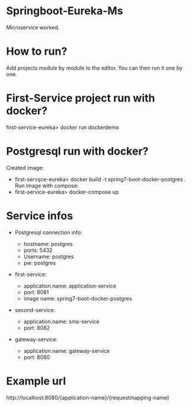 # Springboot-Eureka-Ms
 Microservice worked.
 
# How to run?
Add projects module by module to the editor. You can then run it one by one.

# First-Service project run with docker?

first-service-eureka> docker run dockerdemo

# Postgresql run with docker?

Created image: 
- first-servşce-eureka> docker build -t spring7-boot-docker-postgres .
Run image with compose:
- first-service-eureka> docker-compose up

# Service infos

* Postgresql connection info:
   - hostname: postgres
   - ports: 5432
   - Username: postgres
   - pw: postgres
  
* first-service:
  - application.name: application-service
  - port: 8081
  - image name: spring7-boot-docker-postgres
  
* second-service:
  - application.name: sms-service
  - port: 8082
  
* gateway-service:
  - application.name: gateway-service
  - port: 8080
# Example url

http://localhost:8080/{application-name}/{requestmapping-name}
